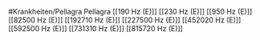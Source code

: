 #Krankheiten/Pellagra
Pellagra
[[190 Hz (E)]]
[[230 Hz (E)]]
[[950 Hz (E)]]
[[82500 Hz (E)]]
[[192710 Hz (E)]]
[[227500 Hz (E)]]
[[452020 Hz (E)]]
[[592500 Hz (E)]]
[[731310 Hz (E)]]
[[815720 Hz (E)]]